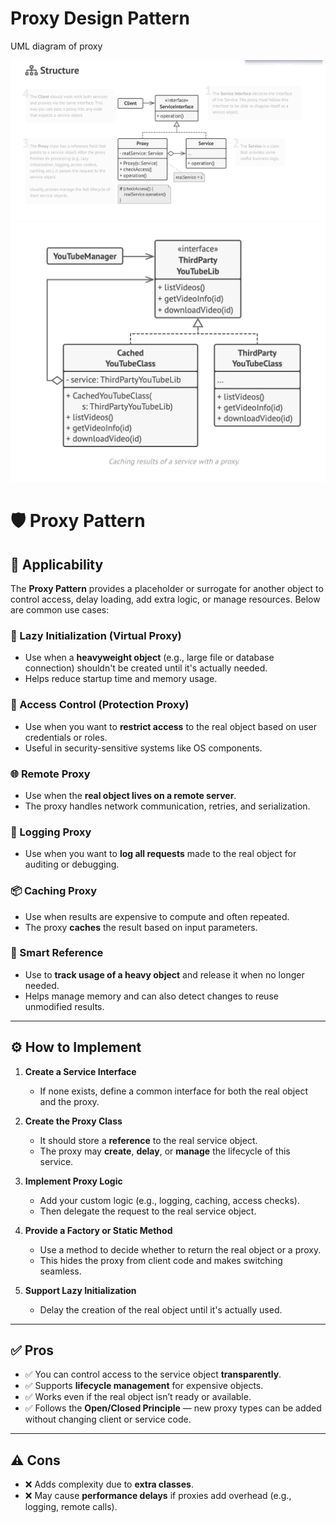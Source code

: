 # Proxy Design Pattern

UML diagram of proxy

![Schema UML diagram of proxy design pattern](proxy-1.png)
![Design of App using proxy design pattern](proxy-2.png)

# 🛡️ Proxy Pattern

## 📌 Applicability

The **Proxy Pattern** provides a placeholder or surrogate for another object to control access, delay loading, add extra logic, or manage resources. Below are common use cases:

### 🔄 Lazy Initialization (Virtual Proxy)
- Use when a **heavyweight object** (e.g., large file or database connection) shouldn't be created until it's actually needed.
- Helps reduce startup time and memory usage.

### 🔐 Access Control (Protection Proxy)
- Use when you want to **restrict access** to the real object based on user credentials or roles.
- Useful in security-sensitive systems like OS components.

### 🌐 Remote Proxy
- Use when the **real object lives on a remote server**.
- The proxy handles network communication, retries, and serialization.

### 📝 Logging Proxy
- Use when you want to **log all requests** made to the real object for auditing or debugging.

### 📦 Caching Proxy
- Use when results are expensive to compute and often repeated.
- The proxy **caches** the result based on input parameters.

### 🧠 Smart Reference
- Use to **track usage of a heavy object** and release it when no longer needed.
- Helps manage memory and can also detect changes to reuse unmodified results.

---

## ⚙️ How to Implement

1. **Create a Service Interface**
    - If none exists, define a common interface for both the real object and the proxy.

2. **Create the Proxy Class**
    - It should store a **reference** to the real service object.
    - The proxy may **create**, **delay**, or **manage** the lifecycle of this service.

3. **Implement Proxy Logic**
    - Add your custom logic (e.g., logging, caching, access checks).
    - Then delegate the request to the real service object.

4. **Provide a Factory or Static Method**
    - Use a method to decide whether to return the real object or a proxy.
    - This hides the proxy from client code and makes switching seamless.

5. **Support Lazy Initialization**
    - Delay the creation of the real object until it's actually used.

---

## ✅ Pros

- ✅ You can control access to the service object **transparently**.
- ✅ Supports **lifecycle management** for expensive objects.
- ✅ Works even if the real object isn’t ready or available.
- ✅ Follows the **Open/Closed Principle** — new proxy types can be added without changing client or service code.

---

## ⚠️ Cons

- ❌ Adds complexity due to **extra classes**.
- ❌ May cause **performance delays** if proxies add overhead (e.g., logging, remote calls).
